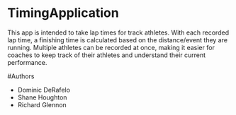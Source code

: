 # TimingApplication
This app is intended to take lap times for track athletes. With each recorded lap time, a finishing time is calculated based on the distance/event they are running. Multiple athletes can be recorded at once, making it easier for coaches to keep track of their athletes and understand their current performance.

#Authors
* Dominic DeRafelo
* Shane Houghton
* Richard Glennon
